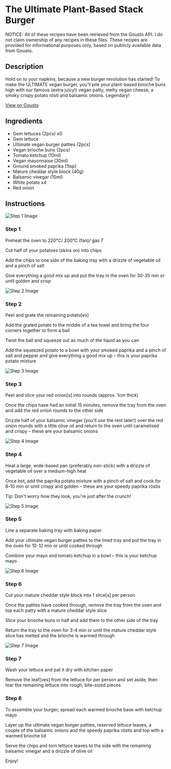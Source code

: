 # The Ultimate Plant-Based Stack Burger

NOTICE: All of these recipes have been retrieved from the Gousto API. I do not claim ownership of any recipes in these files. These recipes are provided for informational purposes only, based on publicly available data from Gousto.

## Description

Hold on to your napkins, because a new burger revolution has started! To make the ULTIMATE vegan burger, you'll pile your plant-based brioche buns high with our famous (extra juicy!) vegan patty, melty vegan cheese, a smoky crispy potato rösti and balsamic onions. Legendary!

[View on Gousto](https://www.gousto.co.uk/recipes/cookbook/the-ultimate-vegan-stack-burger)

## Ingredients

- Gem lettuces (2pcs) x0
- Gem lettuce
- Ultimate vegan burger patties (2pcs)
- Vegan brioche buns (2pcs)
- Tomato ketchup (10ml)
- Vegan mayonnaise (30ml)
- Ground smoked paprika (1tsp)
- Mature cheddar style block (40g)
- Balsamic vinegar (15ml)
- White potato x4
- Red onion

## Instructions

![Step 1 Image](https://production-media.gousto.co.uk/cms/recipe-step-image/RC2536Step-1-x200.jpg)

### Step 1

Preheat the oven to 220°C/ 200°C (fan)/ gas 7

Cut half of your<span class="text-danger"> </span>potatoes (skins on) into chips

Add the chips to one side of the baking tray with a drizzle of vegetable oil and a pinch of salt

Give everything a good mix up and put the tray in the oven for 30-35 min or until golden and crisp

![Step 2 Image](https://production-media.gousto.co.uk/cms/recipe-step-image/RC2536Step-2-x200.jpg)

### Step 2

Peel and grate the remaining potato[es]

Add the grated potato to the middle of a tea towel and bring the four corners together to form a ball

Twist the ball and squeeze out as much of the liquid as you can

Add the squeezed potato to a bowl with your smoked paprika and a pinch of salt and pepper and give everything a good mix up – this is your paprika potato mixture

![Step 3 Image](https://production-media.gousto.co.uk/cms/recipe-step-image/RC2536Step-3-x200.jpg)

### Step 3

Peel and slice your red onion[s] into rounds (approx. 1cm thick)

Once the chips have had an initial 15 minutes, remove the tray from the oven and add the red onion rounds to the other side

Drizzle half of your balsamic vinegar (you'll use the rest later!) over the red onion rounds with a little olive oil and return to the oven until caramelised and crispy – these are your balsamic onions

![Step 4 Image](https://production-media.gousto.co.uk/cms/recipe-step-image/RC2536Step-4-x200.jpg)

### Step 4

Heat a large, wide-based pan (preferably non-stick) with a drizzle of vegetable oil over a medium-high heat

Once hot, add the paprika potato mixture with a pinch of salt and cook for 8-10 min or until crispy and golden – these are your speedy paprika röstis

Tip: Don't worry how they look, you're just after the crunch!

![Step 5 Image](https://production-media.gousto.co.uk/cms/recipe-step-image/RC2536Step-5-x200.jpg)

### Step 5

Line a separate baking tray with baking paper

Add your ultimate vegan burger patties to the lined tray and put the tray in the oven for 10-12 min or until cooked through

Combine your mayo and tomato ketchup in a bowl – this is your ketchup mayo

![Step 6 Image](https://production-media.gousto.co.uk/cms/recipe-step-image/RC2536Step-6-x200.jpg)

### Step 6

Cut your mature cheddar style block into 1 slice[s] per person

Once the patties have cooked through, remove the tray from the oven and top each patty with a mature cheddar style slice

Slice your brioche buns in half and add them to the other side of the tray

Return the tray to the oven for 3-4 min or until the mature cheddar style slice has melted and the brioche is warmed through

![Step 7 Image](https://production-media.gousto.co.uk/cms/recipe-step-image/RC2536Step-7-x200.jpg)

### Step 7

Wash your lettuce and pat it dry with kitchen paper

Remove the leaf[ves] from the lettuce for per person and set aside, then tear the remaining lettuce into rough, bite-sized pieces

### Step 8

To assemble your burger, spread each warmed brioche base with ketchup mayo

Layer up the ultimate vegan burger patties, reserved lettuce leaves, a couple of the balsamic onions and the speedy paprika röstis and top with a warmed brioche lid

Serve the chips and torn lettuce leaves to the side with the remaining balsamic vinegar and a drizzle of olive oil

Enjoy!

